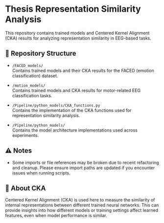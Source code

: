 # Thesis Representation Similarity Analysis

This repository contains trained models and Centered Kernel Alignment (CKA) results for analyzing representation similarity in EEG-based tasks.

## 📁 Repository Structure

- `/FACED_models/`  
  Contains trained models and their CKA results for the FACED (emotion classification) dataset.

- `/motion_models/`  
  Contains trained models and CKA results for motor-related EEG classification tasks.

- `/Pipeline/python_models/CKA_functions.py`  
  Contains the implementation of the CKA functions used for representation similarity analysis.

- `/Pipeline/python_models/`  
  Contains the model architecture implementations used across experiments.

## ⚠️ Notes

- Some imports or file references may be broken due to recent refactoring and cleanup. Please ensure import paths are updated if you encounter issues when running scripts.

## 🧠 About CKA

Centered Kernel Alignment (CKA) is used here to measure the similarity of internal representations between different trained neural networks. This can provide insights into how different models or training settings affect learned features, even when model performance is similar.
